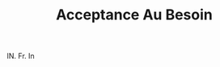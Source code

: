 ---
title: Acceptance Au Besoin
letter: A
permalink: "/definitions/acceptance-au-besoin.html"
body: IN. Fr. In
published_at: '2018-07-07'
layout: post
---